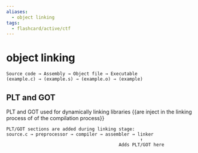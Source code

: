 ```yaml
---
aliases:
  - object linking
tags:
  - flashcard/active/ctf
---
```

# object linking
```
Source code → Assembly → Object file → Executable
(example.c) → (example.s) → (example.o) → (example)
```
## PLT and GOT
PLT and GOT used for dynamically linking libraries {{are inject in the linking process of of the compilation process}}
```
PLT/GOT sections are added during linking stage:
source.c → preprocessor → compiler → assembler → linker
                                                  ↑
                                          Adds PLT/GOT here
```
<!--SR:!2024-12-18,4,270-->

